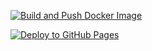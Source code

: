 [![Build and Push Docker Image](https://github.com/njvanas/njvanas.github.io/actions/workflows/docker-publish.yml/badge.svg)](https://github.com/njvanas/njvanas.github.io/actions/workflows/docker-publish.yml)

[![Deploy to GitHub Pages](https://github.com/njvanas/njvanas.github.io/actions/workflows/main.yml/badge.svg?event=push)](https://github.com/njvanas/njvanas.github.io/actions/workflows/main.yml)

